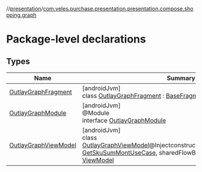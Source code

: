 //[presentation](../../index.md)/[com.veles.purchase.presentation.presentation.compose.shopping.graph](index.md)

# Package-level declarations

## Types

| Name | Summary |
|---|---|
| [OutlayGraphFragment](-outlay-graph-fragment/index.md) | [androidJvm]<br>class [OutlayGraphFragment](-outlay-graph-fragment/index.md) : [BaseFragment](../com.veles.purchase.presentation.base.mvvm.fragment/-base-fragment/index.md) |
| [OutlayGraphModule](-outlay-graph-module/index.md) | [androidJvm]<br>@Module<br>interface [OutlayGraphModule](-outlay-graph-module/index.md) |
| [OutlayGraphViewModel](-outlay-graph-view-model/index.md) | [androidJvm]<br>class [OutlayGraphViewModel](-outlay-graph-view-model/index.md)@Injectconstructor(getSkuSumMontUseCase: [GetSkuSumMontUseCase](../../../domain/domain/com.veles.purchase.domain.usecase.sku/-get-sku-sum-mont-use-case/index.md), sharedFlowBus: [SharedFlowBus](../com.veles.purchase.presentation.data.bus/-shared-flow-bus/index.md)) : [ViewModel](https://developer.android.com/reference/kotlin/androidx/lifecycle/ViewModel.html) |
